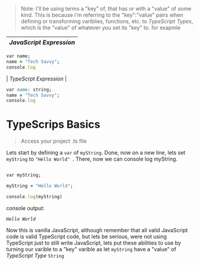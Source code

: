 > Note: I'll be using terms a "key" of, that has or with a "value" of some kind. This is because i'm referring to the "key":"value" pairs when defining or transforming variblies, functions, etc. to *TypeScript Types*, which is the "value" of whatever you set its "key" to. for exapmle 

| *JavaScript Expression* |
| --- |
```Ruby 
var name;
name = "Tech Savvy";
console.log
```

| *TypeScrpt Expression* |

```Ruby 
var name: string;
name = "Tech Savvy";
console.log
```

# TypeScrips Basics

> Access your project .ts file

Lets start by defining a ```var``` of ```myString```. Done, now on a new line, lets set ```myString``` to ```"Hello World" ```. 
There, now we can console log myString.

```Ruby

var myString;

myString = "Hello World";

console.log(myString)

```
console output:

_```Hello World```_


Now this is vanilla JavaScript, although remember that all valid JavaScript code is valid TypeScript code, but lets be serious, were not using TypeScript just to still write JavaScript, lets put these abilities to use by turning our varible to a "key" varible as let ```myString``` have a "value" of *TypeScript Type* ```String```



